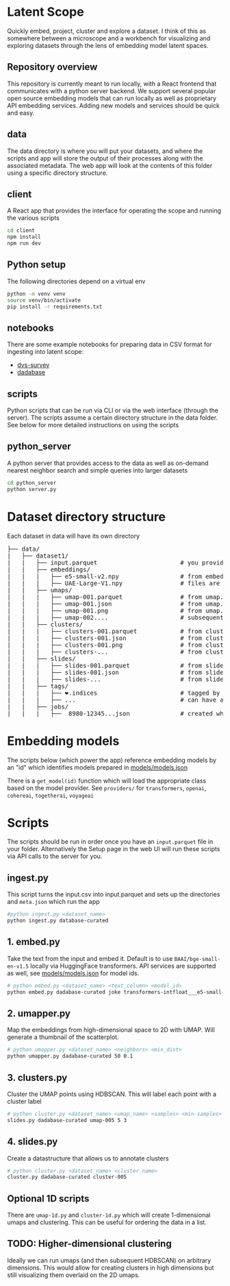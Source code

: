 # Latent Scope

Quickly embed, project, cluster and explore a dataset. I think of this as somewhere between a microscope and a workbench for visualizing and exploring datasets through the lens of embedding model latent spaces. 

## Repository overview
This repository is currently meant to run locally, with a React frontend that communicates with a python server backend. We support several popular open source embedding models that can run locally as well as proprietary API embedding services. Adding new models and services should be quick and easy.

## data
The data directory is where you will put your datasets, and where the scripts and app will store the output of their processes along with the associated metadata. The web app will look at the contents of this folder using a specific directory structure.

## client
A React app that provides the interface for operating the scope and running the various scripts 
```bash
cd client
npm install
npm run dev
```

## Python setup
The following directories depend on a virtual env

```bash
python -m venv venv
source venv/bin/activate
pip install -r requirements.txt
```

## notebooks
There are some example notebooks for preparing data in CSV format for ingesting into latent scope:
* [dvs-survey](notebooks/dvs-survey.ipynb)
* [dadabase](notebooks/dadabase.ipynb)

## scripts
Python scripts that can be run via CLI or via the web interface (through the server). The scripts assume a certain directory structure in the data folder.  
See below for more detailed instructions on using the scripts


## python_server
A python server that provides access to the data as well as on-demand nearest neighbor search and simple queries into larger datasets
```bash
cd python_server
python server.py
```

# Dataset directory structure

Each dataset in data will have its own directory
<pre>
├── data/
|   ├── dataset1/
|   |   ├── input.parquet                       # you provide this file
|   |   ├── embeddings/
|   |   |   ├── e5-small-v2.npy                 # from embed-*.py, embedding vectors
|   |   |   ├── UAE-Large-V1.npy                # files are named after the model
|   |   ├── umaps/
|   |   |   ├── umap-001.parquet                # from umap.py, x,y coordinates
|   |   |   ├── umap-001.json                   # from umap.py, params used
|   |   |   ├── umap-001.png                    # from umap.py, thumbnail of plot
|   |   |   ├── umap-002....                    # subsequent runs increment
|   |   ├── clusters/
|   |   |   ├── clusters-001.parquet            # from clusters.py, cluster labels
|   |   |   ├── clusters-001.json               # from clusters.py, params used
|   |   |   ├── clusters-001.png                # from clusters.py, thumbnail of plot
|   |   |   ├── clusters-...                    # from clusters.py, thumbnail of plot
|   |   ├── slides/
|   |   |   ├── slides-001.parquet              # from slides.py, cluster labels
|   |   |   ├── slides-001.json                 # from slides.py, cluster labels
|   |   |   ├── slides-...                      # from slides.py, thumbnail of plot
|   |   ├── tags/
|   |   |   ├── ❤️.indices                       # tagged by UI, powered by server.py
|   |   |   ├── ...                             # can have arbitrary named tags
|   |   ├── jobs/
|   |   |   ├──  8980️-12345...json              # created when job is run via web UI
</pre>

# Embedding models
The scripts below (which power the app) reference embedding models by an "id" which identifies models prepared in [models/models.json](models/models.json)

There is a `get_model(id)` function which will load the appropriate class based on the model provider. See `providers/` for `transformers`, `openai`, `cohereai`, `togetherai`, `voyageai`


# Scripts
The scripts should be run in order once you have an `input.parquet` file in your folder. Alternatively the Setup page in the web UI will run these scripts via API calls to the server for you.

## ingest.py
This script turns the input.csv into input.parquet and sets up the directories and `meta.json` which run the app

```bash
#python ingest.py <dataset_name>
python ingest.py database-curated
```

## 1. embed.py 
Take the text from the input and embed it. Default is to use `BAAI/bge-small-en-v1.5` locally via HuggingFace transformers. API services are supported as well, see [models/models.json](models/models.json) for model ids. 

```bash
# python embed.py <dataset_name> <text_column> <model_id>
python embed.py dadabase-curated joke transformers-intfloat___e5-small-v2
```

## 2. umapper.py
Map the embeddings from high-dimensional space to 2D with UMAP. Will generate a thumbnail of the scatterplot.
```bash
# python umapper.py <dataset_name> <neighbors> <min_dist>
python umapper.py dadabase-curated 50 0.1
```


## 3. clusters.py
Cluster the UMAP points using HDBSCAN. This will label each point with a cluster label
```bash
# python cluster.py <dataset_name> <umap_name> <samples> <min-samples>
slides.py dadabase-curated umap-005 5 3
```

## 4. slides.py
Create a datastructure that allows us to annotate clusters
```bash
# python cluster.py <dataset_name> <cluster_name>
cluster.py dadabase-curated cluster-005
```


## Optional 1D scripts
There are `umap-1d.py` and `cluster-1d.py` which will create 1-dimensional umaps and clustering. This can be useful for ordering the data in a list.

## TODO: Higher-dimensional clustering
Ideally we can run umaps (and then subsequent HDBSCAN) on arbitrary dimensions. This would allow for creating clusters in high dimensions but still visualizing them overlaid on the 2D umaps.